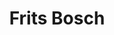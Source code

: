 ---
id: 33
title: 'Frits Bosch'
description: "Frits Bosch is econoom en socioloog, heeft gestudeerd aan de Universiteit van Amsterdam en is veertig jaar in de financiële sector werkzaam geweest in diverse functies bij VNO, ABN, Wereldhave en GIM Vermogensbeheer. Sinds 2019 is hij columnist van een landelijke krant en portal. Frits Bosch is auteur van financiële gidsen en vele artikelen over economie, sociologie, beleggen, macro-economie en politiek en auteur van acht boeken op maatschappelijk terrein.\n\n\n"
keyword: 'Econoom en socioloog'
image: 800c9682-0f13-4cb9-9cfd-d0d15b292051.png
---